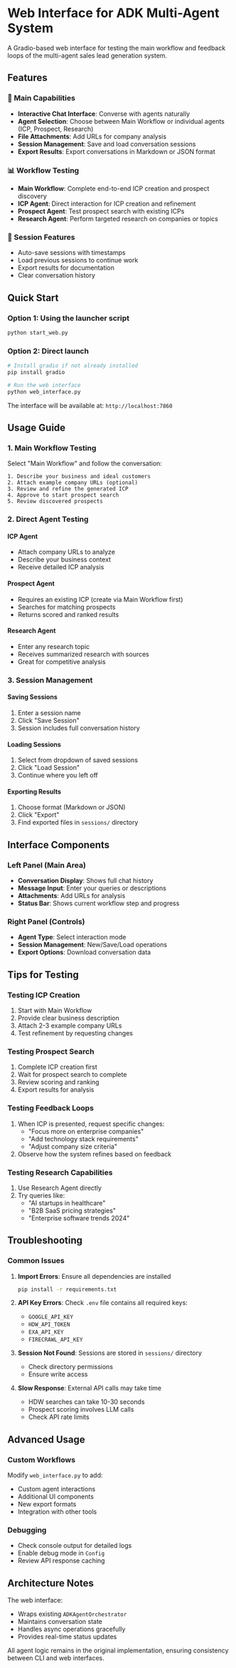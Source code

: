 # Web Interface for ADK Multi-Agent System

A Gradio-based web interface for testing the main workflow and feedback loops of the multi-agent sales lead generation system.

## Features

### 🎯 Main Capabilities
- **Interactive Chat Interface**: Converse with agents naturally
- **Agent Selection**: Choose between Main Workflow or individual agents (ICP, Prospect, Research)
- **File Attachments**: Add URLs for company analysis
- **Session Management**: Save and load conversation sessions
- **Export Results**: Export conversations in Markdown or JSON format

### 📊 Workflow Testing
- **Main Workflow**: Complete end-to-end ICP creation and prospect discovery
- **ICP Agent**: Direct interaction for ICP creation and refinement
- **Prospect Agent**: Test prospect search with existing ICPs
- **Research Agent**: Perform targeted research on companies or topics

### 💾 Session Features
- Auto-save sessions with timestamps
- Load previous sessions to continue work
- Export results for documentation
- Clear conversation history

## Quick Start

### Option 1: Using the launcher script
```bash
python start_web.py
```

### Option 2: Direct launch
```bash
# Install gradio if not already installed
pip install gradio

# Run the web interface
python web_interface.py
```

The interface will be available at: `http://localhost:7860`

## Usage Guide

### 1. Main Workflow Testing
Select "Main Workflow" and follow the conversation:
```
1. Describe your business and ideal customers
2. Attach example company URLs (optional)
3. Review and refine the generated ICP
4. Approve to start prospect search
5. Review discovered prospects
```

### 2. Direct Agent Testing

#### ICP Agent
- Attach company URLs to analyze
- Describe your business context
- Receive detailed ICP analysis

#### Prospect Agent
- Requires an existing ICP (create via Main Workflow first)
- Searches for matching prospects
- Returns scored and ranked results

#### Research Agent
- Enter any research topic
- Receives summarized research with sources
- Great for competitive analysis

### 3. Session Management

#### Saving Sessions
1. Enter a session name
2. Click "Save Session"
3. Session includes full conversation history

#### Loading Sessions
1. Select from dropdown of saved sessions
2. Click "Load Session"
3. Continue where you left off

#### Exporting Results
1. Choose format (Markdown or JSON)
2. Click "Export"
3. Find exported files in `sessions/` directory

## Interface Components

### Left Panel (Main Area)
- **Conversation Display**: Shows full chat history
- **Message Input**: Enter your queries or descriptions
- **Attachments**: Add URLs for analysis
- **Status Bar**: Shows current workflow step and progress

### Right Panel (Controls)
- **Agent Type**: Select interaction mode
- **Session Management**: New/Save/Load operations
- **Export Options**: Download conversation data

## Tips for Testing

### Testing ICP Creation
1. Start with Main Workflow
2. Provide clear business description
3. Attach 2-3 example company URLs
4. Test refinement by requesting changes

### Testing Prospect Search
1. Complete ICP creation first
2. Wait for prospect search to complete
3. Review scoring and ranking
4. Export results for analysis

### Testing Feedback Loops
1. When ICP is presented, request specific changes:
   - "Focus more on enterprise companies"
   - "Add technology stack requirements"
   - "Adjust company size criteria"
2. Observe how the system refines based on feedback

### Testing Research Capabilities
1. Use Research Agent directly
2. Try queries like:
   - "AI startups in healthcare"
   - "B2B SaaS pricing strategies"
   - "Enterprise software trends 2024"

## Troubleshooting

### Common Issues

1. **Import Errors**: Ensure all dependencies are installed
   ```bash
   pip install -r requirements.txt
   ```

2. **API Key Errors**: Check `.env` file contains all required keys:
   - `GOOGLE_API_KEY`
   - `HDW_API_TOKEN`
   - `EXA_API_KEY`
   - `FIRECRAWL_API_KEY`

3. **Session Not Found**: Sessions are stored in `sessions/` directory
   - Check directory permissions
   - Ensure write access

4. **Slow Response**: External API calls may take time
   - HDW searches can take 10-30 seconds
   - Prospect scoring involves LLM calls
   - Check API rate limits

## Advanced Usage

### Custom Workflows
Modify `web_interface.py` to add:
- Custom agent interactions
- Additional UI components
- New export formats
- Integration with other tools

### Debugging
- Check console output for detailed logs
- Enable debug mode in `Config`
- Review API response caching

## Architecture Notes

The web interface:
- Wraps existing `ADKAgentOrchestrator`
- Maintains conversation state
- Handles async operations gracefully
- Provides real-time status updates

All agent logic remains in the original implementation, ensuring consistency between CLI and web interfaces.